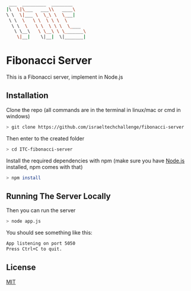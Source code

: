 
```bash
 ___  _________  ________     
|\  \|\___   ___\\   ____\    
\ \  \|___ \  \_\ \  \___|    
 \ \  \   \ \  \ \ \  \       
  \ \  \   \ \  \ \ \  \____  
   \ \__\   \ \__\ \ \_______\
    \|__|    \|__|  \|_______|
```

# Fibonacci Server

This is a Fibonacci server, implement in Node.js

## Installation

Clone the repo (all commands are in the terminal in linux/mac or cmd in windows)

```bash
> git clone https://github.com/israeltechchallenge/fibonacci-server
```

Then enter to the created folder

```bash
> cd ITC-fibonacci-server
```

Install the required dependencies with npm (make sure you have [Node.js](https://nodejs.org/) installed, npm comes with that)

```bash
> npm install
```

## Running The Server Locally

Then you can run the server

```bash
> node app.js
```

You should see something like this:

```bash
App listening on port 5050
Press Ctrl+C to quit.
```

## License

[MIT](https://choosealicense.com/licenses/mit/)
